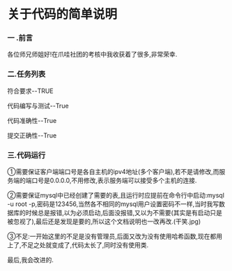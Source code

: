 # 关于代码的简单说明

### 一 .前言

各位师兄师姐好!在爪哇社团的考核中我收获着了很多,非常荣幸.

### 二.任务列表

符合要求--TRUE

代码编写与测试--True

代码准确性--True

提交正确性--True

### 三.代码运行

①需要保证客户端端口号是各自主机的ipv4地址(多个客户端),若不是请修改,而服务端的端口号是0.0.0.0,不用修改,表示服务端可以接受多个主机的连接.

②需要保证mysql中已经创建了需要的表,且运行时应提前在命令行中启动:mysql -u root -p,密码是123456,当然各不相同的mysql用户设置密码不一样,当时我写数据库的时候总是报错,以为必须启动,后面没报错,又以为不需要(其实是有启动只是被忽视了),最后还是发现是要的,所以这个文档说明也一改再改.(干笑.jpg)

③不足:一开始这里的不足是没有管理员,后面又改为没有使用哈希函数,现在都用上了,不足之处就变成了,代码太长了,同时没有使用类.

最后,我会改进的.

